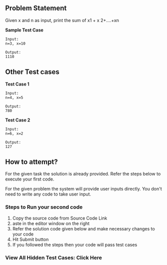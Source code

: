 ## Problem Statement
Given x and n as input, print the sum of x1 + x
2+....+xn

**Sample Test Case**
```
Input:
n=3, x=10

Output:
1110
```
## Other Test cases

**Test Case 1**
```
Input:
n=4, x=5

Output:
780
```
**Test Case 2**
```
Input:
n=6, x=2

Output:
127
```
## How to attempt?
For the given task the solution is already provided. Refer the steps below to execute your first code.

For the given problem the system will provide user inputs directly. You don't need to write any code to take user input.

### Steps to Run your second code
1. Copy the source code from Source Code Link
2. aste in the editor window on the right
3. Refer the solution code given below and make necessary changes to your code
4. Hit Submit button
5. If you followed the steps then your code will pass test cases

### View All Hidden Test Cases: Click Here
